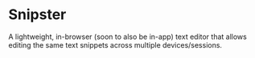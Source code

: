 # Snipster

A lightweight, in-browser (soon to also be in-app) text editor that allows editing the same text snippets across multiple devices/sessions.
